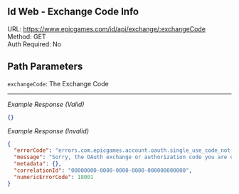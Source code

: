 ## Id Web - Exchange Code Info

URL: https://www.epicgames.com/id/api/exchange/:exchangeCode \
Method: GET \
Auth Required: No

## Path Parameters

`exchangeCode`: The Exchange Code

---

_Example Response (Valid)_

```json
{}
```

_Example Response (Invalid)_

```json
{
  "errorCode": "errors.com.epicgames.account.oauth.single_use_code_not_found",
  "message": "Sorry, the OAuth exchange or authorization code you are using is not valid. Please try again with a new code.",
  "metadata": {},
  "correlationId": "00000000-0000-0000-0000-000000000000",
  "numericErrorCode": 18001
}
```
